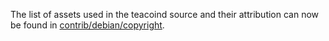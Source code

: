 The list of assets used in the teacoind source and their attribution can now be found in [contrib/debian/copyright](../contrib/debian/copyright).
